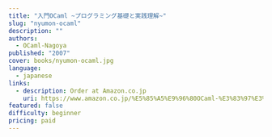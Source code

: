 ```yaml
---
title: "入門OCaml ~プログラミング基礎と実践理解~"
slug: "nyumon-ocaml"
description: ""
authors:
  - OCaml-Nagoya
published: "2007"
cover: books/nyumon-ocaml.jpg
language:
  - japanese
links:
  - description: Order at Amazon.co.jp
    uri: https://www.amazon.co.jp/%E5%85%A5%E9%96%80OCaml-%E3%83%97%E3%83%AD%E3%82%B0%E3%83%A9%E3%83%9F%E3%83%B3%E3%82%B0%E5%9F%BA%E7%A4%8E%E3%81%A8%E5%AE%9F%E8%B7%B5%E7%90%86%E8%A7%A3-OCaml-Nagoya/dp/4839923116
featured: false
difficulty: beginner
pricing: paid
---
```

